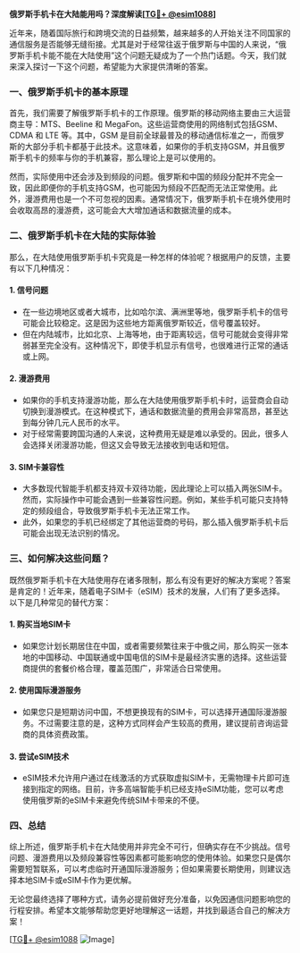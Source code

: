 **俄罗斯手机卡在大陆能用吗？深度解读[[TG💪+ @esim1088](https://t.me/s/esim1088)]**

近年来，随着国际旅行和跨境交流的日益频繁，越来越多的人开始关注不同国家的通信服务是否能够无缝衔接。尤其是对于经常往返于俄罗斯与中国的人来说，“俄罗斯手机卡能不能在大陆使用”这个问题无疑成为了一个热门话题。今天，我们就来深入探讨一下这个问题，希望能为大家提供清晰的答案。

### 一、俄罗斯手机卡的基本原理

首先，我们需要了解俄罗斯手机卡的工作原理。俄罗斯的移动网络主要由三大运营商主导：MTS、Beeline 和 MegaFon。这些运营商使用的网络制式包括GSM、CDMA 和 LTE 等。其中，GSM 是目前全球最普及的移动通信标准之一，而俄罗斯的大部分手机卡都基于此技术。这意味着，如果你的手机支持GSM，并且俄罗斯手机卡的频率与你的手机兼容，那么理论上是可以使用的。

然而，实际使用中还会涉及到频段的问题。俄罗斯和中国的频段分配并不完全一致，因此即便你的手机支持GSM，也可能因为频段不匹配而无法正常使用。此外，漫游费用也是一个不可忽视的因素。通常情况下，俄罗斯手机卡在境外使用时会收取高昂的漫游费，这可能会大大增加通话和数据流量的成本。

### 二、俄罗斯手机卡在大陆的实际体验

那么，在大陆使用俄罗斯手机卡究竟是一种怎样的体验呢？根据用户的反馈，主要有以下几种情况：

#### 1. **信号问题**
   - 在一些边境地区或者大城市，比如哈尔滨、满洲里等地，俄罗斯手机卡的信号可能会比较稳定。这是因为这些地方距离俄罗斯较近，信号覆盖较好。
   - 但在内陆城市，比如北京、上海等地，由于距离较远，信号可能就会变得非常弱甚至完全没有。这种情况下，即使手机显示有信号，也很难进行正常的通话或上网。

#### 2. **漫游费用**
   - 如果你的手机支持漫游功能，那么在大陆使用俄罗斯手机卡时，运营商会自动切换到漫游模式。在这种模式下，通话和数据流量的费用会非常高昂，甚至达到每分钟几元人民币的水平。
   - 对于经常需要跨国沟通的人来说，这种费用无疑是难以承受的。因此，很多人会选择关闭漫游功能，但这又会导致无法接收到电话和短信。

#### 3. **SIM卡兼容性**
   - 大多数现代智能手机都支持双卡双待功能，因此理论上可以插入两张SIM卡。然而，实际操作中可能会遇到一些兼容性问题。例如，某些手机可能只支持特定的频段组合，导致俄罗斯手机卡无法正常工作。
   - 此外，如果您的手机已经绑定了其他运营商的号码，那么插入俄罗斯手机卡后可能会出现无法识别的情况。

### 三、如何解决这些问题？

既然俄罗斯手机卡在大陆使用存在诸多限制，那么有没有更好的解决方案呢？答案是肯定的！近年来，随着电子SIM卡（eSIM）技术的发展，人们有了更多选择。以下是几种常见的替代方案：

#### 1. **购买当地SIM卡**
   - 如果您计划长期居住在中国，或者需要频繁往来于中俄之间，那么购买一张本地的中国移动、中国联通或中国电信的SIM卡是最经济实惠的选择。这些运营商提供的套餐价格合理，覆盖范围广，非常适合日常使用。

#### 2. **使用国际漫游服务**
   - 如果您只是短期访问中国，不想更换现有的SIM卡，可以选择开通国际漫游服务。不过需要注意的是，这种方式同样会产生较高的费用，建议提前咨询运营商的具体资费政策。

#### 3. **尝试eSIM技术**
   - eSIM技术允许用户通过在线激活的方式获取虚拟SIM卡，无需物理卡片即可连接到指定的网络。目前，许多高端智能手机已经支持eSIM功能，您可以考虑使用俄罗斯的eSIM卡来避免传统SIM卡带来的不便。

### 四、总结

综上所述，俄罗斯手机卡在大陆使用并非完全不可行，但确实存在不少挑战。信号问题、漫游费用以及频段兼容性等因素都可能影响您的使用体验。如果您只是偶尔需要短暂联系，可以考虑临时开通国际漫游服务；但如果需要长期使用，则建议选择本地SIM卡或eSIM卡作为更优解。

无论您最终选择了哪种方式，请务必提前做好充分准备，以免因通信问题影响您的行程安排。希望本文能够帮助您更好地理解这一话题，并找到最适合自己的解决方案！

[[TG💪+ @esim1088](https://t.me/s/esim1088) ![Image](https://i.postimg.cc/4NQfJmqS/Snipaste-2025-05-13-00-14-12.png)]